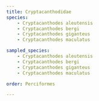```yaml
---
title: Cryptacanthodidae
species:
    - Cryptacanthodes aleutensis
    - Cryptacanthodes bergi
    - Cryptacanthodes giganteus
    - Cryptacanthodes maculatus

sampled_species:
    - Cryptacanthodes aleutensis
    - Cryptacanthodes bergi
    - Cryptacanthodes giganteus
    - Cryptacanthodes maculatus

order: Perciformes

---
```

